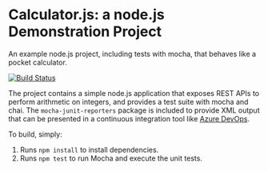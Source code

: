 Calculator.js: a node.js Demonstration Project
==============================================
An example node.js project, including tests with mocha, that behaves like
a pocket calculator.

[![Build Status](https://dev.azure.com/simonliuaz400/Integrating%20External%20Source%20Control%20with%20Azure%20Pipelines/_apis/build/status/simonliuaz400.calculator?branchName=refs%2Fpull%2F3%2Fmerge)](https://dev.azure.com/simonliuaz400/Integrating%20External%20Source%20Control%20with%20Azure%20Pipelines/_build/latest?definitionId=11&branchName=refs%2Fpull%2F3%2Fmerge)

The project contains a simple node.js application that exposes REST APIs
to perform arithmetic on integers, and provides a test suite with mocha
and chai.  The `mocha-junit-reporters` package is included to provide XML
output that can be presented in a continuous integration tool like
[Azure DevOps](https://azure.com/devops).

To build, simply:

1. Runs `npm install` to install dependencies.
2. Runs `npm test` to run Mocha and execute the unit tests.

